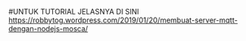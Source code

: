 #UNTUK TUTORIAL JELASNYA DI SINI  https://robbytog.wordpress.com/2019/01/20/membuat-server-mqtt-dengan-nodejs-mosca/
